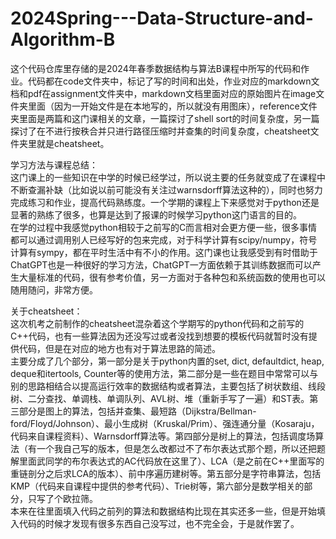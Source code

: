 # 2024Spring---Data-Structure-and-Algorithm-B

这个代码仓库里存储的是2024年春季数据结构与算法B课程中所写的代码和作业。代码都在code文件夹中，标记了写的时间和出处，作业对应的markdown文档和pdf在assignment文件夹中，markdown文档里面对应的原始图片在image文件夹里面（因为一开始文件是在本地写的，所以就没有用图床），reference文件夹里面是两篇和这门课相关的文章，一篇探讨了shell sort的时间复杂度，另一篇探讨了在不进行按秩合并只进行路径压缩时并查集的时间复杂度，cheatsheet文件夹里就是cheatsheet。

学习方法与课程总结：  
    这门课上的一些知识在中学的时候已经学过，所以说主要的任务就变成了在课程中不断查漏补缺（比如说以前可能没有关注过warnsdorff算法这种的），同时也努力完成练习和作业，提高代码熟练度。一个学期的课程上下来感觉对于python还是显著的熟练了很多，也算是达到了报课的时候学习python这门语言的目的。  
    在学的过程中我感觉python相较于之前写的C而言相对会更方便一些，很多事情都可以通过调用别人已经写好的包来完成，对于科学计算有scipy/numpy，符号计算有sympy，都在平时生活中有不小的作用。这门课也让我感受到有时借助于ChatGPT也是一种很好的学习方法，ChatGPT一方面依赖于其训练数据而可以产生大量标准的代码，很有参考价值，另一方面对于各种包和系统函数的使用也可以随用随问，非常方便。

关于cheatsheet：  
    这次机考之前制作的cheatsheet混杂着这个学期写的python代码和之前写的C++代码，也有一些算法因为还没写过或者没找到想要的模板代码就暂时没有提供代码，但是在对应的地方也有对于算法思路的简述。  
    主要分成了几个部分，第一部分是关于python内置的set, dict, defaultdict, heap, deque和itertools, Counter等的使用方法，第二部分是一些在题目中常常可以与别的思路相结合以提高运行效率的数据结构或者算法，主要包括了树状数组、线段树、二分查找、单调栈、单调队列、AVL树、堆（重新手写了一遍）和ST表。第三部分是图上的算法，包括并查集、最短路（Dijkstra/Bellman-ford/Floyd/Johnson）、最小生成树（Kruskal/Prim）、强连通分量（Kosaraju，代码来自课程资料）、Warnsdorff算法等。第四部分是树上的算法，包括调度场算法（有一个我自己写的版本，但是怎么改都过不了布尔表达式那个题，所以还把题解里面武同学的布尔表达式的AC代码放在这里了）、LCA（是之前在C++里面写的重链剖分之后求LCA的版本）、前中序遍历建树等。第五部分是字符串算法，包括KMP（代码来自课程中提供的参考代码）、Trie树等，第六部分是数学相关的部分，只写了个欧拉筛。  
    本来在往里面填入代码之前列的算法和数据结构比现在其实还多一些，但是开始填入代码的时候才发现有很多东西自己没写过，也不完全会，于是就作罢了。


